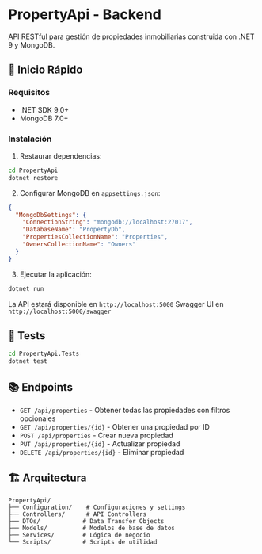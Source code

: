 # PropertyApi - Backend

API RESTful para gestión de propiedades inmobiliarias construida con .NET 9 y MongoDB.

## 🚀 Inicio Rápido

### Requisitos
- .NET SDK 9.0+
- MongoDB 7.0+

### Instalación

1. Restaurar dependencias:
```bash
cd PropertyApi
dotnet restore
```

2. Configurar MongoDB en `appsettings.json`:
```json
{
  "MongoDbSettings": {
    "ConnectionString": "mongodb://localhost:27017",
    "DatabaseName": "PropertyDb",
    "PropertiesCollectionName": "Properties",
    "OwnersCollectionName": "Owners"
  }
}
```

3. Ejecutar la aplicación:
```bash
dotnet run
```

La API estará disponible en `http://localhost:5000`
Swagger UI en `http://localhost:5000/swagger`

## 🧪 Tests

```bash
cd PropertyApi.Tests
dotnet test
```

## 📚 Endpoints

- `GET /api/properties` - Obtener todas las propiedades con filtros opcionales
- `GET /api/properties/{id}` - Obtener una propiedad por ID
- `POST /api/properties` - Crear nueva propiedad
- `PUT /api/properties/{id}` - Actualizar propiedad
- `DELETE /api/properties/{id}` - Eliminar propiedad

## 🏗️ Arquitectura

```
PropertyApi/
├── Configuration/    # Configuraciones y settings
├── Controllers/      # API Controllers
├── DTOs/            # Data Transfer Objects
├── Models/          # Modelos de base de datos
├── Services/        # Lógica de negocio
└── Scripts/         # Scripts de utilidad
```

